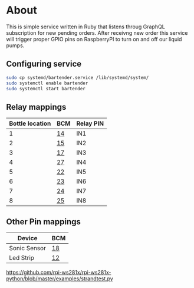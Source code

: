 # About

This is simple service written in Ruby that listens throug GraphQL subscription for new pending orders. After receivng new order this service will trigger proper GPIO pins on RaspberryPI to turn on and off our liquid pumps.

## Configuring service

```bash
sudo cp systemd/bartender.service /lib/systemd/system/
sudo systemctl enable bartender
sudo systemctl start bartender
```

## Relay mappings

| Bottle location | BCM | Relay PIN |
| -------------  | ------------- | ------------- |
| 1 | [14](https://pinout.xyz/pinout/pin8_gpio14)  | IN1 |
| 2 | [15](https://pinout.xyz/pinout/pin10_gpio15) | IN2 |
| 3 | [17](https://pinout.xyz/pinout/pin11_gpio17) | IN3 |
| 4 | [27](https://pinout.xyz/pinout/pin13_gpio27) | IN4 |
| 5 | [22](https://pinout.xyz/pinout/pin15_gpio22) | IN5 |
| 6 | [23](https://pinout.xyz/pinout/pin16_gpio23) | IN6 |
| 7 | [24](https://pinout.xyz/pinout/pin18_gpio24) | IN7 |
| 8 | [25](https://pinout.xyz/pinout/pin22_gpio25) | IN8 |

## Other Pin mappings

| Device | BCM |
| -------------  | ------------- | 
| Sonic Sensor | [18](https://pinout.xyz/pinout/pin12_gpio18#) |
| Led Strip | [12](https://pinout.xyz/pinout/pin32_gpio12#) |

https://github.com/rpi-ws281x/rpi-ws281x-python/blob/master/examples/strandtest.py